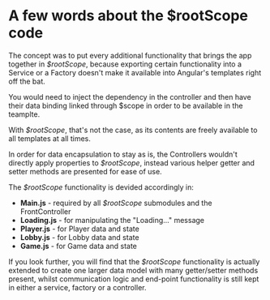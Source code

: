# A few words about the $rootScope code

The concept was to put every additional functionality that brings the app together
in *$rootScope*, because exporting certain functionality into a Service or a Factory
doesn't make it available into Angular's templates right off the bat.

You would need to inject the dependency in the controller and then have their data
binding linked through $scope in order to be available in the teamplte.

With *$rootScope*, that's not the case, as its contents are freely available to all
templates at all times.

In order for data encapsulation to stay as is, the Controllers wouldn't directly
apply properties to *$rootScope*, instead various helper getter and setter methods
are presented for ease of use.

The *$rootScope* functionality is devided accordingly in:

  * **Main.js** - required by all *$rootScope* submodules and the FrontController
  * **Loading.js** - for manipulating the "Loading..." message
  * **Player.js** - for Player data and state
  * **Lobby.js** - for Lobby data and state
  * **Game.js** - for Game data and state

If you look further, you will find that the *$rootScope* functionality is actually 
extended to create one larger data model with many getter/setter methods present,
whilst communication logic and end-point functionality is still kept in either a
service, factory or a controller.